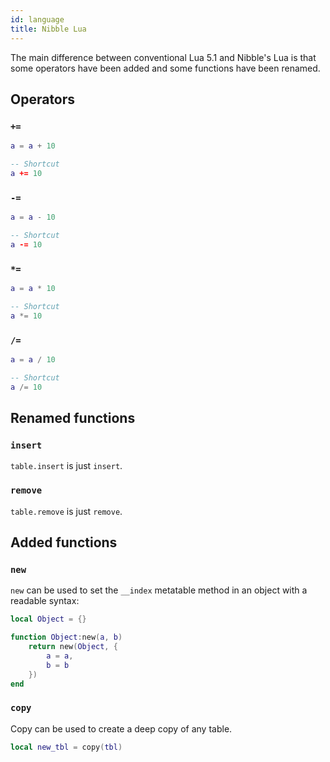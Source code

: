 ```yaml
---
id: language
title: Nibble Lua
---
```


The main difference between conventional Lua 5.1 and Nibble's Lua is that some
operators have been added and some functions have been renamed.

## Operators

### `+=`

```lua
a = a + 10

-- Shortcut
a += 10
```

### `-=`

```lua
a = a - 10

-- Shortcut
a -= 10
```

### `*=`

```lua
a = a * 10

-- Shortcut
a *= 10
```

### `/=`

```lua
a = a / 10

-- Shortcut
a /= 10
```

## Renamed functions

### `insert`

`table.insert` is just `insert`.

### `remove`

`table.remove` is just `remove`.

## Added functions

### `new`

`new` can be used to set the `__index` metatable method in an object with a
readable syntax:

```lua
local Object = {}

function Object:new(a, b)
    return new(Object, {
        a = a,
        b = b
    })
end
```

### `copy`

Copy can be used to create a deep copy of any table.

```lua
local new_tbl = copy(tbl)
```

